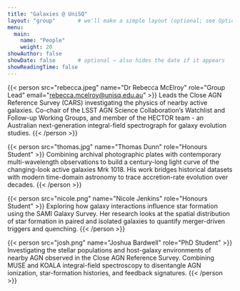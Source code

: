 ```yaml
---
title: "Galaxies @ UniSQ"
layout: "group"       # we'll make a simple layout (optional; see Option A.2)
menu:
  main:
    name: "People"
    weight: 20
showAuthor: false
showDate: false       # optional – also hides the date if it appears
showReadingTime: false
---
```




{{< person src="rebecca.jpeg" name="Dr Rebecca McElroy" role="Group Lead" email="rebecca.mcelroy@unisq.edu.au" >}}
Leads the Close AGN Reference Survey (CARS) investigating the physics of nearby active galaxies. Co-chair of the LSST AGN Science Collaboration’s Watchlist and Follow-up Working Groups, and member of the HECTOR team - an Australian next-generation integral-field spectrograph for galaxy evolution studies.
{{< /person >}}

{{< person src="thomas.jpg" name="Thomas Dunn" role="Honours Student" >}}
Combining archival photographic plates with contemporary multi-wavelength observations to build a century-long light curve of the changing-look active galaxies Mrk 1018. His work bridges historical datasets with modern time-domain astronomy to trace accretion-rate evolution over decades.
{{< /person >}}

{{< person src="nicole.png" name="Nicole Jenkins" role="Honours Student" >}}
Exploring how galaxy interactions influence star formation using the SAMI Galaxy Survey. Her research looks at the spatial distribution of star formation in paired and isolated galaxies to quantify merger-driven triggers and quenching.
{{< /person >}}

{{< person src="josh.png" name="Joshua Bardwell" role="PhD Student" >}}
Investigating the stellar populations and host-galaxy environments of nearby AGN observed in the Close AGN Reference Survey. Combining MUSE and KOALA integral-field spectroscopy to disentangle AGN ionization, star-formation histories, and feedback signatures.
{{< /person >}}

<!-- {{< person src="kai.jpg" name="Kai S." role="MPhil — IFU Kinematics in Mergers" email="kai@..." >}}
Outflows and shocks in late-stage mergers using MUSE and HECTOR.
{{< /person >}} -->
